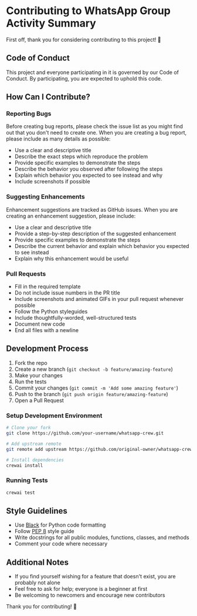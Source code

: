 # Contributing to WhatsApp Group Activity Summary

First off, thank you for considering contributing to this project! 🎉

## Code of Conduct

This project and everyone participating in it is governed by our Code of Conduct. By participating, you are expected to uphold this code.

## How Can I Contribute?

### Reporting Bugs

Before creating bug reports, please check the issue list as you might find out that you don't need to create one. When you are creating a bug report, please include as many details as possible:

* Use a clear and descriptive title
* Describe the exact steps which reproduce the problem
* Provide specific examples to demonstrate the steps
* Describe the behavior you observed after following the steps
* Explain which behavior you expected to see instead and why
* Include screenshots if possible

### Suggesting Enhancements

Enhancement suggestions are tracked as GitHub issues. When you are creating an enhancement suggestion, please include:

* Use a clear and descriptive title
* Provide a step-by-step description of the suggested enhancement
* Provide specific examples to demonstrate the steps
* Describe the current behavior and explain which behavior you expected to see instead
* Explain why this enhancement would be useful

### Pull Requests

* Fill in the required template
* Do not include issue numbers in the PR title
* Include screenshots and animated GIFs in your pull request whenever possible
* Follow the Python styleguides
* Include thoughtfully-worded, well-structured tests
* Document new code
* End all files with a newline

## Development Process

1. Fork the repo
2. Create a new branch (`git checkout -b feature/amazing-feature`)
3. Make your changes
4. Run the tests
5. Commit your changes (`git commit -m 'Add some amazing feature'`)
6. Push to the branch (`git push origin feature/amazing-feature`)
7. Open a Pull Request

### Setup Development Environment

```bash
# Clone your fork
git clone https://github.com/your-username/whatsapp-crew.git

# Add upstream remote
git remote add upstream https://github.com/original-owner/whatsapp-crew.git

# Install dependencies
crewai install
```

### Running Tests

```bash
crewai test
```

## Style Guidelines

* Use [Black](https://github.com/psf/black) for Python code formatting
* Follow [PEP 8](https://www.python.org/dev/peps/pep-0008/) style guide
* Write docstrings for all public modules, functions, classes, and methods
* Comment your code where necessary

## Additional Notes

* If you find yourself wishing for a feature that doesn't exist, you are probably not alone
* Feel free to ask for help; everyone is a beginner at first
* Be welcoming to newcomers and encourage new contributors

Thank you for contributing! 🙏 
